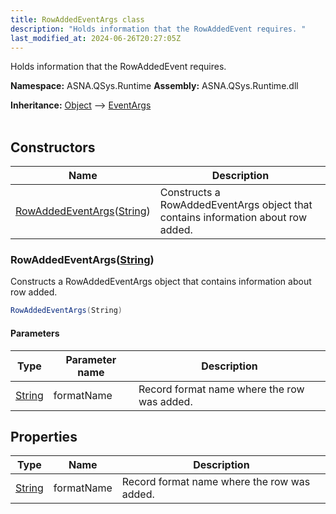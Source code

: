 ```yaml
---
title: RowAddedEventArgs class
description: "Holds information that the RowAddedEvent requires. "
last_modified_at: 2024-06-26T20:27:05Z
---
```


Holds information that the RowAddedEvent requires.

**Namespace:** ASNA.QSys.Runtime
**Assembly:** ASNA.QSys.Runtime.dll

**Inheritance:** [Object](https://docs.microsoft.com/en-us/dotnet/api/system.object) --> [EventArgs](https://learn.microsoft.com/en-us/dotnet/api/system.eventargs?view=net-8.0)
<br>
<br>

## Constructors

| Name | Description |
| --- | --- |
| [RowAddedEventArgs](#rowaddedeventargsstring)([String](https://docs.microsoft.com/en-us/dotnet/api/system.string)) | Constructs a RowAddedEventArgs object that contains information about row added.

### RowAddedEventArgs([String](https://docs.microsoft.com/en-us/dotnet/api/system.string))

Constructs a RowAddedEventArgs object that contains information about row added.

```cs
RowAddedEventArgs(String)
```

#### Parameters

| Type | Parameter name | Description
| --- | --- | ---
| [String](https://docs.microsoft.com/en-us/dotnet/api/system.string) | formatName | Record format name where the row was added.

## Properties

| Type | Name | Description
| --- | --- | --- 
| [String](https://learn.microsoft.com/en-us/dotnet/api/system.string?view=net-8.0) | formatName | Record format name where the row was added. |

